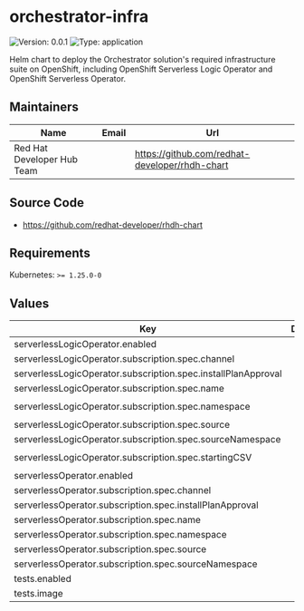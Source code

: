 
# orchestrator-infra

![Version: 0.0.1](https://img.shields.io/badge/Version-0.0.1-informational?style=flat-square) ![Type: application](https://img.shields.io/badge/Type-application-informational?style=flat-square)

Helm chart to deploy the Orchestrator solution's required infrastructure suite on OpenShift, including OpenShift Serverless Logic Operator and OpenShift Serverless Operator.

## Maintainers

| Name | Email | Url |
| ---- | ------ | --- |
| Red Hat Developer Hub Team |  | <https://github.com/redhat-developer/rhdh-chart> |

## Source Code

* <https://github.com/redhat-developer/rhdh-chart>

## Requirements

Kubernetes: `>= 1.25.0-0`

## Values

| Key | Description | Type | Default |
|-----|-------------|------|---------|
| serverlessLogicOperator.enabled |  | bool | `true` |
| serverlessLogicOperator.subscription.spec.channel |  | string | `"alpha"` |
| serverlessLogicOperator.subscription.spec.installPlanApproval |  | string | `"Manual"` |
| serverlessLogicOperator.subscription.spec.name |  | string | `"logic-operator-rhel8"` |
| serverlessLogicOperator.subscription.spec.namespace |  | string | `"openshift-serverless-logic"` |
| serverlessLogicOperator.subscription.spec.source |  | string | `"redhat-operators"` |
| serverlessLogicOperator.subscription.spec.sourceNamespace |  | string | `"openshift-marketplace"` |
| serverlessLogicOperator.subscription.spec.startingCSV |  | string | `"logic-operator-rhel8.v1.35.0"` |
| serverlessOperator.enabled |  | bool | `true` |
| serverlessOperator.subscription.spec.channel |  | string | `"stable"` |
| serverlessOperator.subscription.spec.installPlanApproval |  | string | `"Manual"` |
| serverlessOperator.subscription.spec.name |  | string | `"serverless-operator"` |
| serverlessOperator.subscription.spec.namespace |  | string | `"openshift-serverless"` |
| serverlessOperator.subscription.spec.source |  | string | `"redhat-operators"` |
| serverlessOperator.subscription.spec.sourceNamespace |  | string | `"openshift-marketplace"` |
| tests.enabled |  | bool | `true` |
| tests.image |  | string | `"bitnami/kubectl:latest"` |

